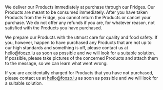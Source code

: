We deliver our Products immediately at purchase through our Fridges. Our Products are meant to be consumed immediately. After you have taken Products from the Fridge, you cannot return the Products or cancel your purchase. We do not offer any refunds if you are, for whatever reason, not satisfied with the Products you have purchased.

We prepare our Products with the utmost care for quality and food safety. If you, however, happen to have purchased any Products that are not up to our high standards and something is off, please contact us at hello@foozo.lu as soon as possible and we will look for a suitable solution. If possible, please take pictures of the concerned Products and attach them to the message, so we can learn what went wrong.

If you are accidentally charged for Products that you have not purchased, please contact us at hello@foozo.lu as soon as possible and we will look for a suitable solution.

